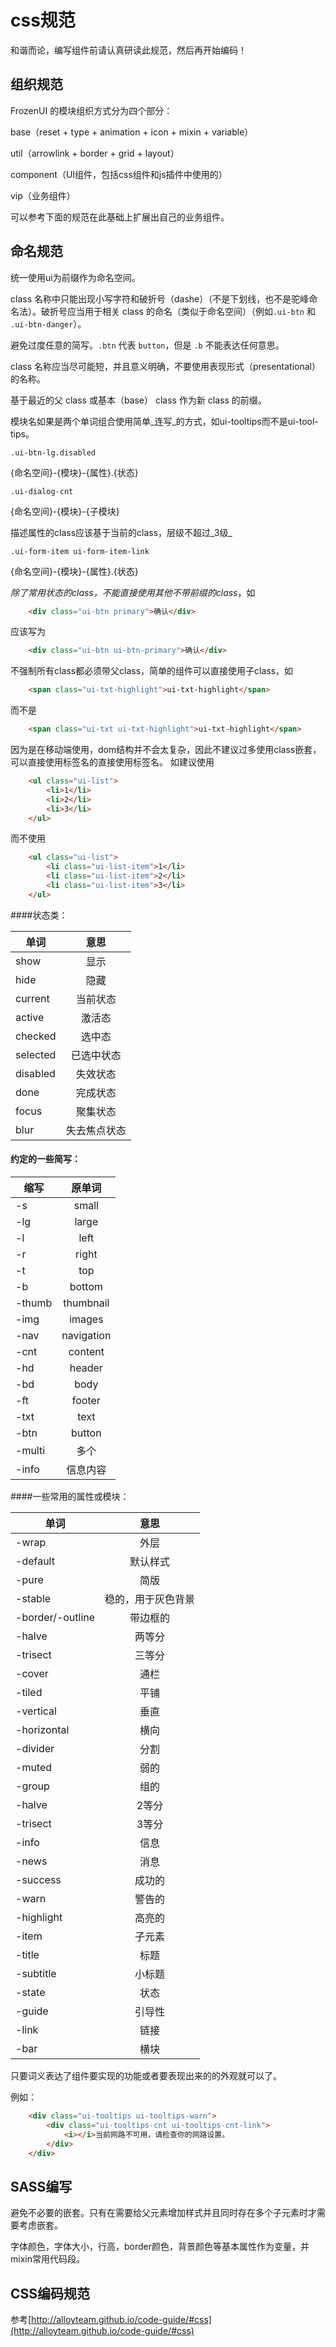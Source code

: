 css规范
===

和谐而论，编写组件前请认真研读此规范，然后再开始编码！

## 组织规范

FrozenUI 的模块组织方式分为四个部分：

base（reset + type + animation + icon + mixin + variable）

util（arrowlink + border + grid + layout）

component（UI组件，包括css组件和js插件中使用的）

vip（业务组件）

可以参考下面的规范在此基础上扩展出自己的业务组件。


## 命名规范

统一使用ui为前缀作为命名空间。

class 名称中只能出现小写字符和破折号（dashe）（不是下划线，也不是驼峰命名法）。破折号应当用于相关 class 的命名（类似于命名空间）（例如`.ui-btn` 和 `.ui-btn-danger`）。

避免过度任意的简写。`.btn` 代表 `button`，但是 `.b` 不能表达任何意思。

class 名称应当尽可能短，并且意义明确，不要使用表现形式（presentational）的名称。

基于最近的父 class 或基本（base） class 作为新 class 的前缀。

模块名如果是两个单词组合使用简单_连写_的方式，如ui-tooltips而不是ui-tool-tips。

`.ui-btn-lg.disabled `

{命名空间}-{模块}-{属性}.{状态}

`.ui-dialog-cnt` 

{命名空间}-{模块}-{子模块}

描述属性的class应该基于当前的class，层级不超过_3级_

`.ui-form-item ui-form-item-link`

{命名空间}-{模块}-{属性}.{状态}



_除了常用状态的class，不能直接使用其他不带前缀的class_，如

````html
	<div class="ui-btn primary">确认</div>
````

应该写为

````html
	<div class="ui-btn ui-btn-primary">确认</div>
````

不强制所有class都必须带父class，简单的组件可以直接使用子class，如


````html
	<span class="ui-txt-highlight">ui-txt-highlight</span>
````
	
而不是

````html
	<span class="ui-txt ui-txt-highlight">ui-txt-highlight</span>
````

因为是在移动端使用，dom结构并不会太复杂，因此不建议过多使用class嵌套，可以直接使用标签名的直接使用标签名。
如建议使用

````html
	<ul class="ui-list">
		<li>1</li>
		<li>2</li>
		<li>3</li>
	</ul>
````
	
而不使用

````html
	<ul class="ui-list">
		<li class="ui-list-item">1</li>
		<li class="ui-list-item">2</li>
		<li class="ui-list-item">3</li>
	</ul>
````

####状态类：

|  单词  |    意思    | 
| ------------- |:-------------:|
|show|显示|
|hide|隐藏|
|current|当前状态|
|active| 激活态|
|checked|选中态|
|selected|已选中状态|
|disabled|失效状态|
|done|完成状态|
|focus|聚集状态|
|blur|失去焦点状态|


#### 约定的一些简写：

|  缩写    |    原单词    | 
| ------------- |:-------------:|
| -s     | small | 
|-lg  | large | 
|-l| left  | 
|-r|right|
|-t|top|
|-b|bottom|
|-thumb|thumbnail|
|-img|images|
|-nav|navigation|
| -cnt | content | 
|-hd  | header| 
|-bd| body| 
|-ft|footer|
|-txt|text|
|-btn|button|
|-multi|多个|
|-info| 信息内容 |

####一些常用的属性或模块：

|  单词  |    意思    | 
| ------------- |:-------------:|
|-wrap|外层|
| -default | 默认样式 | 
|-pure|简版 |
|-stable|稳的，用于灰色背景|
|-border/-outline|带边框的| 
|-halve|两等分|
|-trisect|三等分|
|-cover|通栏|
|-tiled|平铺|
|-vertical|垂直|
|-horizontal|横向|
|-divider|分割|
|-muted  | 弱的 | 
|-group|组的|
|-halve|2等分|
|-trisect|3等分|
|-info|信息|
|-news|消息|
|-success|成功的|
|-warn|警告的|
|-highlight|高亮的|
|-item|子元素|
|-title|标题|
|-subtitle|小标题|
|-state|状态|
|-guide|引导性|
|-link|链接|
|-bar|横块|


只要词义表达了组件要实现的功能或者要表现出来的的外观就可以了。

例如：
````html
	<div class="ui-tooltips ui-tooltips-warn">
        <div class="ui-tooltips-cnt ui-tooltips-cnt-link">
            <i></i>当前网路不可用，请检查你的网路设置。
        </div>
    </div>
````
## SASS编写

避免不必要的嵌套。只有在需要给父元素增加样式并且同时存在多个子元素时才需要考虑嵌套。

字体颜色，字体大小，行高，border颜色，背景颜色等基本属性作为变量，并mixin常用代码段。


## CSS编码规范

参考[http://alloyteam.github.io/code-guide/#css](http://alloyteam.github.io/code-guide/#css)